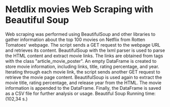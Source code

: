 # Netdlix movies Web Scraping with Beautiful Soup
Web scraping was performed using BeautifulSoup and other libraries to gather information about the top 100 movies on Netflix from Rotten Tomatoes' webpage. The script sends a GET request to the webpage URL and retrieves its content. BeautifulSoup with the lxml parser is used to parse the HTML content and extract movie links. The links are obtained from <a> tags with the class "article_movie_poster". An empty DataFrame is created to store movie information, including links, title, rating percentage, and year. Iterating through each movie link, the script sends another GET request to retrieve the movie page content. BeautifulSoup is used again to extract the movie title, rating percentage, and release year from the HTML. The movie information is appended to the DataFrame. Finally, the DataFrame is saved as a CSV file for further analysis or usage.
Beautiful Soup Running time: (102,34 s.)
